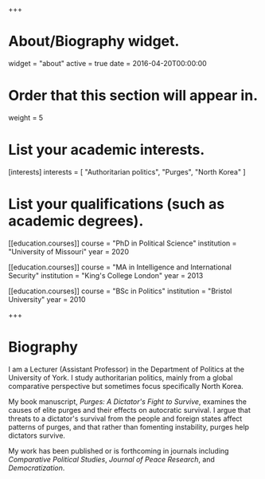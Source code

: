 +++
# About/Biography widget.
widget = "about"
active = true
date = 2016-04-20T00:00:00

# Order that this section will appear in.
weight = 5

# List your academic interests.
[interests]
  interests = [
    "Authoritarian politics",
    "Purges",
    "North Korea"
  ]

# List your qualifications (such as academic degrees).
[[education.courses]]
  course = "PhD in Political Science"
  institution = "University of Missouri"
  year = 2020

[[education.courses]]
  course = "MA in Intelligence and International Security"
  institution = "King's College London"
  year = 2013

[[education.courses]]
  course = "BSc in Politics"
  institution = "Bristol University"
  year = 2010
 
+++

# Biography

I am a Lecturer (Assistant Professor) in the Department of Politics at the University of York. I study authoritarian politics, mainly from a global comparative perspective but sometimes focus specifically North Korea.

My book manuscript, *Purges: A Dictator's Fight to Survive*, examines the causes of elite purges and their effects on autocratic survival. I argue that threats to a dictator's survival from the people and foreign states affect patterns of purges, and that rather than fomenting instability, purges help dictators survive.

My work has been published or is forthcoming in journals including *Comparative Political Studies*, *Journal of Peace Research*, and *Democratization*. 
